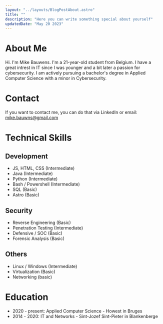 ```yaml
---
layout: "../layouts/BlogPostAbout.astro"
title: ""
description: "Here you can write something special about yourself"
updatedDate: "May 20 2023"
---
```


# About Me
Hi. I'm Mike Bauwens. I'm a 21-year-old student from Belgium. I have a great intrest in IT since I was younger and a bit later a passion for cybersecurity. I am actively pursuing a bachelor's degree in Applied Computer Science with a minor in Cybersecurity.
# Contact
If you want to contact me, you can do that via LinkedIn or email: mike.bauwns@gmail.com

# Technical Skills

## Development
* JS, HTML, CSS (Intermediate)
* Java (Intermediate)
* Python (Intermediate)
* Bash / Powershell (Intermediate)
* SQL (Basic)
* Astro (Basic)

## Security
* Reverse Engineering (Basic)
* Penetration Testing (Intermediate)
* Defensive / SOC (Basic)
* Forensic Analysis (Basic)

## Others
* Linux / Windows (Intermediate)
* Virtualization (Basic)
* Networking (basic)

# Education
* 2020 - present: Applied Computer Science - Howest in Bruges
* 2014 - 2020: IT and Networks - Sint-Jozef Sint-Pieter in Blankenberge

